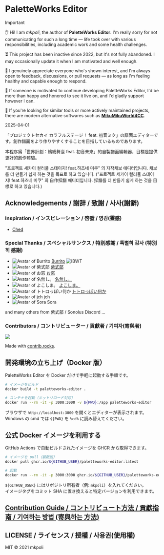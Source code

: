# PaletteWorks Editor

> [!IMPORTANT]  
> ✋ Hi! I am *mkpoli*, the author of **PaletteWorks Editor**. I'm really sorry for not communicating for such a long time — life took over with various responsibilities, including academic work and some health challenges.
>
> ⏳ This project has been inactive since 2022, but it's not fully abandoned. I may occasionally update it when I am motivated and well enough.
> 
> 🙏 I genuinely appreciate everyone who's shown interest, and I'm always open to feedback, discussions, or pull requests — as long as I'm feeling healthy and capable enough to respond.
>
> 🤝 If someone is motivated to continue developing PaletteWorks Editor, I'd be more than happy and honored to see it live on, and I'd gladly support however I can.
>
> 🔄 If you're looking for similar tools or more actively maintained projects, there are modern alternative softwares such as [**MikuMikuWorld4CC**](https://github.com/sevenc-nanashi/MikuMikuWorld4CC).
>
> 2025-04-01

「プロジェクトセカイ カラフルステージ！ feat. 初音ミク」の譜面エディターです。創作譜面をより作りやすくすることを目指しているものであります。

本程序爲「世界計劃：繽紛舞臺 feat. 初音未來」的自製譜面編輯器，目標是提供更好的創作體驗。

"프로젝트 세카이 컬러풀 스테이지! feat.하츠네 미쿠" 의 자작채보 에디터입니다. 채보를 더 만들기 쉽게 하는 것을 목표로 하고 있습니다.
("프로젝트 세카이 컬러풀 스테이지! feat.하츠네 미쿠" 의 自作採譜 에디터입니다. 採譜를 더 만들기 쉽게 하는 것을 目標로 하고 있습니다.)

## Acknowledgements / 謝辞 / 致謝 / 사사(謝辭)

### Inspiration / インスピレーション / 啓發 / 영감(靈感)

- [Ched](https://github.com/paralleltree/Ched)

### Special Thanks / スペシャルサンクス / 特別感謝 / 특별히 감사 (特別히 感謝)

- ![Avatar of Burrito](https://images.weserv.nl/?url=avatars.githubusercontent.com/u/47196038?v=4&h=50&w=50&fit=cover&mask=circle&maxage=7d) [Burrito](https://github.com/NonSpicyBurrito) ![IBWT](https://cdn.discordapp.com/emojis/710979426623422594.png?size=128)
- ![Avatar of 紫式部](https://images.weserv.nl/?url=user-images.githubusercontent.com/3502597/147320524-2e62a933-5423-4467-b65d-393286b89fcd.png&h=50&w=50&fit=cover&mask=circle&maxage=7d) [紫式部](https://twitter.com/purplepalettech)
- ![Avatar of お窓](https://images.weserv.nl/?url=avatars.githubusercontent.com/u/17107514?v=4&h=50&w=50&fit=cover&mask=circle&maxage=7d) [お窓](https://github.com/Dosugamea)
- ![Avatar of 名無し。](https://images.weserv.nl/?url=avatars.githubusercontent.com/u/59691627?v=4&h=50&w=50&fit=cover&mask=circle&maxage=7d) [名無し。](https://github.com/sevenc-nanashi)
- ![Avatar of よこしま。](https://images.weserv.nl/?url=user-images.githubusercontent.com/3502597/147321354-fafb4a9d-563c-4fc9-92af-8e6db515ee9f.png&h=50&w=50&fit=cover&mask=circle&maxage=7d) [よこしま。](https://www.youtube.com/c/よこしま)
- ![Avatar of トトロっぽい何か](https://images.weserv.nl/?url=user-images.githubusercontent.com/3502597/147321415-a6b396dd-4295-46a0-969a-81a1df671cdf.png&h=50&w=50&fit=cover&mask=circle&maxage=7d) [トトロっぽい何か](https://youtube.com/c/トトロっぽい何か)
- ![Avatar of jch](https://images.weserv.nl/?url=user-images.githubusercontent.com/3502597/147321520-7de435a2-a1bb-467b-9b98-2877794420e9.png?size=128?v=4&h=50&w=50&fit=cover&mask=circle&maxage=7d) jch
- ![Avatar of Sora](https://images.weserv.nl/?url=user-images.githubusercontent.com/3502597/147321464-0e4ef37f-45ef-46cd-a7b3-2f727c88523d.png?size=128&h=50&w=50&fit=cover&mask=circle&maxage=7d) Sora

and many others from 紫式部 / Sonolus Discord ...

### Contributors / コントリビューター / 貢獻者 / 기여자(寄與者)

<a href="https://github.com/mkpoli/paletteworks-editor/graphs/contributors">
  <img src="https://contrib.rocks/image?repo=mkpoli/paletteworks-editor" />
</a>

Made with [contrib.rocks](https://contrib.rocks).

## 開発環境の立ち上げ（Docker 版）

PaletteWorks Editor を Docker だけで手軽に起動する手順です。

```bash
# イメージをビルド
docker build -t paletteworks-editor .

# コンテナを起動（ホットリロード対応）
docker run --rm -it -p 3000:3000 -v ${PWD}:/app paletteworks-editor
```

ブラウザで `http://localhost:3000` を開くとエディターが表示されます。  
Windows の cmd では `${PWD}` を `%cd%` に読み替えてください。

## 公式 Docker イメージを利用する

GitHub Actions で自動ビルドされたイメージを GHCR から取得できます。

```bash
# イメージを pull（最新版）
docker pull ghcr.io/${GITHUB_USER}/paletteworks-editor:latest

# 起動
docker run --rm -it -p 3000:3000 ghcr.io/${GITHUB_USER}/paletteworks-editor:latest
```

`${GITHUB_USER}` にはリポジトリ所有者（例: `mkpoli`）を入れてください。  
イメージタグをコミット SHA に置き換えると特定バージョンを利用できます。

## [Contribution Guide / コントリビュート方法 / 貢獻指南 / 기여하는 방법 (寄與하는 方法)](docs/CONTRIBUTE.md)

## LICENSE / ライセンス / 授權 / 사용권(使用權)

MIT © 2021 mkpoli

